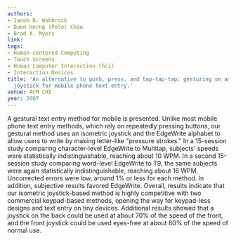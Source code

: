 ```yaml
---
authors:
- Jacob O. Wobbrock
- Duen Horng (Polo) Chau
- Brad A. Myers
link:
tags:
- Human-centered Computing
- Touch Screens
- Human Computer Interaction (hci)
- Interaction Devices
title: 'An alternative to push, press, and tap-tap-tap: gesturing on an isometric
  joystick for mobile phone text entry.'
venue: ACM CHI
year: 2007
---
```

A gestural text entry method for mobile is presented. Unlike most mobile phone text entry methods, which rely on repeatedly pressing buttons, our gestural method uses an isometric joystick and the EdgeWrite alphabet to allow users to write by making letter-like "pressure strokes." In a 15-session study comparing character-level EdgeWrite to Multitap, subjects' speeds were statistically indistinguishable, reaching about 10 WPM. In a second 15-session study comparing word-level EdgeWrite to T9, the same subjects were again statistically indistinguishable, reaching about 16 WPM. Uncorrected errors were low, around 1% or less for each method. In addition, subjective results favored EdgeWrite. Overall, results indicate that our isometric joystick-based method is highly competitive with two commercial keypad-based methods, opening the way for keypad-less designs and text entry on tiny devices. Additional results showed that a joystick on the back could be used at about 70% of the speed of the front, and the front joystick could be used eyes-free at about 80% of the speed of normal use.